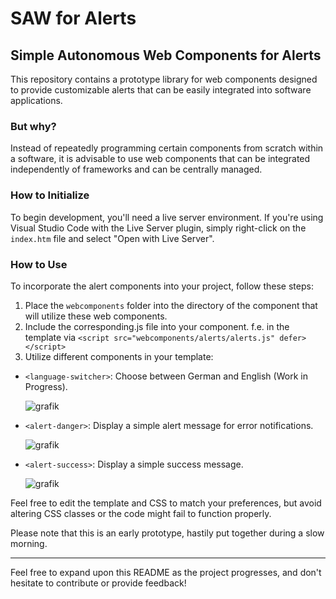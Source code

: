 # SAW for Alerts

## Simple Autonomous Web Components for Alerts

This repository contains a prototype library for web components designed to provide customizable alerts that can be easily integrated into software applications.

### But why?

Instead of repeatedly programming certain components from scratch within a software, it is advisable to use web components that can be integrated independently of frameworks and can be centrally managed.

### How to Initialize

To begin development, you'll need a live server environment. If you're using Visual Studio Code with the Live Server plugin, simply right-click on the `index.htm` file and select "Open with Live Server".

### How to Use

To incorporate the alert components into your project, follow these steps:

1. Place the `webcomponents` folder into the directory of the component that will utilize these web components.
2. Include the corresponding.js file into your component.
   f.e. in the template via `<script src="webcomponents/alerts/alerts.js" defer></script>`
4. Utilize different components in your template:

- `<language-switcher>`: Choose between German and English (Work in Progress).
  
   ![grafik](https://github.com/cbauerdev/saw-for-alerts/assets/100590565/8673457c-e87c-4554-9a05-e31672e5ce75)

- `<alert-danger>`: Display a simple alert message for error notifications.
  
   ![grafik](https://github.com/cbauerdev/saw-for-alerts/assets/100590565/e6dfafbe-b4b6-4683-86b2-904e84718939)

- `<alert-success>`: Display a simple success message.
  
   ![grafik](https://github.com/cbauerdev/saw-for-alerts/assets/100590565/8aee379f-c2a3-469f-87c1-7c55b573a758)


Feel free to edit the template and CSS to match your preferences, but avoid altering CSS classes or the code might fail to function properly.

Please note that this is an early prototype, hastily put together during a slow morning.

---

Feel free to expand upon this README as the project progresses, and don't hesitate to contribute or provide feedback!
